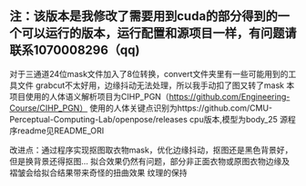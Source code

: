 ## 注：该版本是我修改了需要用到cuda的部分得到的一个可以运行的版本，运行配置和源项目一样，有问题请联系1070008296（qq)
对于三通道24位mask文件加入了8位转换，convert文件夹里有一些可能用到的工具文件
grabcut不太好用，边缘抖动无法处理，所以我手动扣了图又转了mask
本项目使用的人体语义解析项目为CIHP_PGN（https://github.com/Engineering-Course/CIHP_PGN）
使用的人体关键点识别为https://github.com/CMU-Perceptual-Computing-Lab/openpose/releases cpu版本,模型为body_25
源程序readme见README_ORI

改进点：通过程序实现抠图取衣物mask，优化边缘抖动，抠图还是黑色背景好，但是换背景还得抠图...
拟合效果仍然有问题，部分非正面衣物或原图衣物边缘及褶皱会给拟合结果带来奇怪的扭曲效果
纹理的保持
